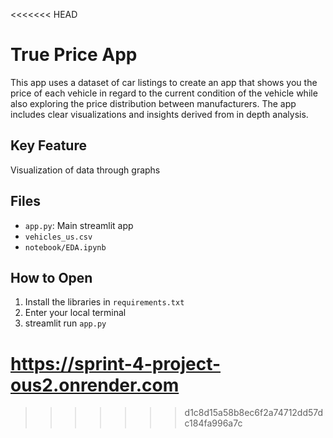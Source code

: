 <<<<<<< HEAD
# True Price App

This app uses a dataset of car listings to create an app that shows you the price of each vehicle in regard to the current condition of the vehicle while also exploring the price distribution between manufacturers. The app includes clear visualizations and insights derived from in depth analysis.

## Key Feature
Visualization of data through graphs

## Files
- `app.py`: Main streamlit app
- `vehicles_us.csv`
- `notebook/EDA.ipynb`

## How to Open
1) Install the libraries in `requirements.txt`
2) Enter your local terminal
3) streamlit run `app.py`

https://sprint-4-project-ous2.onrender.com
=======

>>>>>>> d1c8d15a58b8ec6f2a74712dd57dc184fa996a7c
